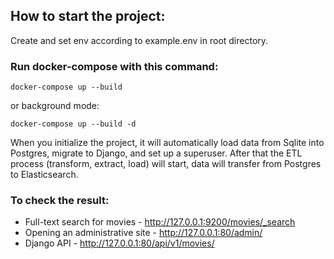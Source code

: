 ## How to start the project:

Create and set env according to example.env in root directory.

### Run docker-compose with this command:
```
docker-compose up --build
```
or background mode:
```
docker-compose up --build -d
```

When you initialize the project, it will automatically load data from Sqlite into Postgres, migrate to Django, and set up a superuser. After that the ETL process (transform, extract, load) will start, data will transfer from Postgres to Elasticsearch.

### To check the result:
- Full-text search for movies - http://127.0.0.1:9200/movies/_search
- Opening an administrative site - http://127.0.0.1:80/admin/
- Django API - http://127.0.0.1:80/api/v1/movies/
